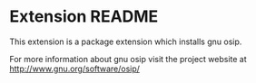 # Extension README

This extension is a package extension which installs gnu osip.

For more information about gnu osip visit the project website at
http://www.gnu.org/software/osip/

